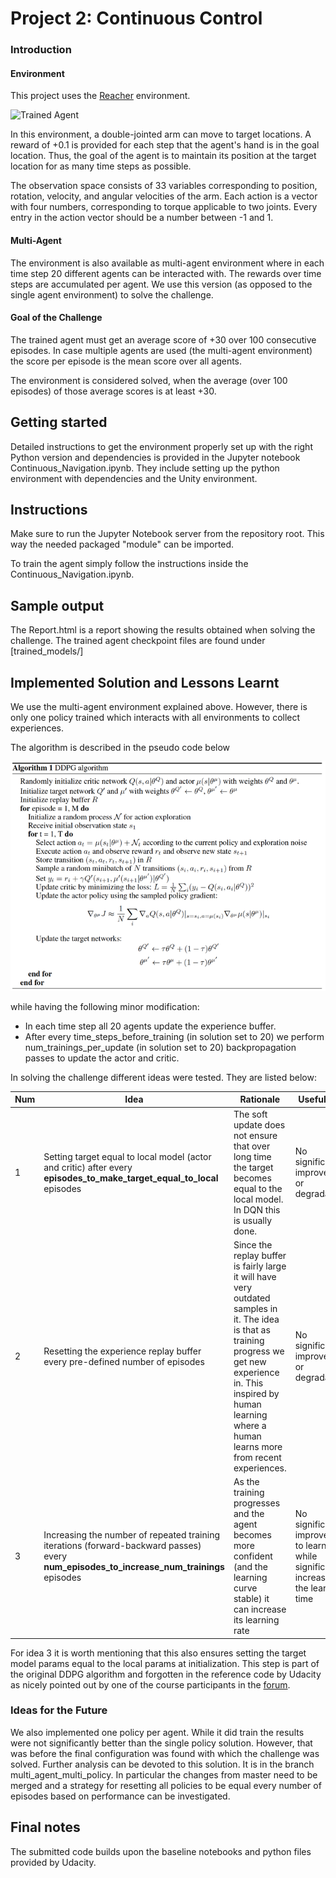 [//]: # (Image References)

[image1]: https://user-images.githubusercontent.com/10624937/43851024-320ba930-9aff-11e8-8493-ee547c6af349.gif "Trained Agent"
[image2]: https://user-images.githubusercontent.com/10624937/43851646-d899bf20-9b00-11e8-858c-29b5c2c94ccc.png "Crawler"


# Project 2: Continuous Control

### Introduction

#### Environment
This project uses the [Reacher](https://github.com/Unity-Technologies/ml-agents/blob/master/docs/Learning-Environment-Examples.md#reacher) environment.

![Trained Agent][image1]

In this environment, a double-jointed arm can move to target locations. A reward of +0.1 is provided for each step that the agent's hand is in the goal location. Thus, the goal of the agent is to maintain its position at the target location for as many time steps as possible.

The observation space consists of 33 variables corresponding to position, rotation, velocity, and angular velocities of the arm. Each action is a vector with four numbers, corresponding to torque applicable to two joints. Every entry in the action vector should be a number between -1 and 1.

#### Multi-Agent
The environment is also available as multi-agent environment where in each time step 20 different agents can be interacted with.
The rewards over time steps are accumulated per agent. 
We use this version (as opposed to the single agent environment) to solve the challenge.

#### Goal of the Challenge

The trained agent must get an average score of +30 over 100 consecutive episodes.
In case multiple agents are used (the multi-agent environment) the score per episode is the mean score over all agents. 

The environment is considered solved, when the average (over 100 episodes) of those average scores is at least +30. 


## Getting started

Detailed instructions to get the environment properly set up with the right Python version and dependencies is provided in the Jupyter notebook Continuous_Navigation.ipynb.
They include setting up the python environment with dependencies and the Unity environment. 

## Instructions
Make sure to run the Jupyter Notebook server from the repository root. This way the needed packaged "module" can be imported.

To train the agent simply follow the instructions inside the Continuous_Navigation.ipynb.

## Sample output
The Report.html is a report showing the results obtained when solving the challenge.
The trained agent checkpoint files are found under [trained_models/]

## Implemented Solution and Lessons Learnt
We use the multi-agent environment explained above. However, there is only one policy trained which interacts with all environments to collect experiences.

The algorithm is described in the pseudo code below

![pseudo-code](algorithm.png)

while having the following minor modification:
- In each time step all 20 agents update the experience buffer.
- After every time_steps_before_training (in solution set to 20) we perform num_trainings_per_update (in solution set to 20) backpropagation passes to update the actor and critic.
  
In solving the challenge different ideas were tested. They are listed below:

|Num| Idea | Rationale |Usefulness |
|---|-----|--------------|----------|
|1|Setting target equal to local model (actor and critic) after every **episodes_to_make_target_equal_to_local** episodes|The soft update does not ensure that over long time the target becomes equal to the local model. In DQN this is usually done.| No significant improvement or degradation|
|2|Resetting the experience replay buffer every pre-defined number of episodes | Since the replay buffer is fairly large it will have very outdated samples in it. The idea is that as training progress we get new experience in. This inspired by human learning where a human learns more from recent experiences.| No significant improvement or degradation |
|3|Increasing the number of repeated training iterations (forward-backward passes) every **num_episodes_to_increase_num_trainings** episodes|As the training progresses and the agent becomes more confident (and the learning curve stable) it can increase its learning rate| No significant improvement to learning while significantly increasing the learning time|

For idea 3 it is worth mentioning that this also ensures setting the target model params equal to the local params at initialization.
This step is part of the original DDPG algorithm and forgotten in the reference code by Udacity as nicely pointed out by one of the course participants in the [forum](https://knowledge.udacity.com/questions/98687).

### Ideas for the Future
We also implemented one policy per agent. While it did train the results were not significantly better than the single 
 policy solution. However, that was before the final configuration was found with which the challenge was solved.
 Further analysis can be devoted to this solution. It is in the branch multi_agent_multi_policy. In particular the changes from master need to be merged and a strategy for resetting all policies to be equal every number of episodes based on performance can be investigated.

 
## Final notes
The submitted code builds upon the baseline notebooks and python files provided by Udacity.